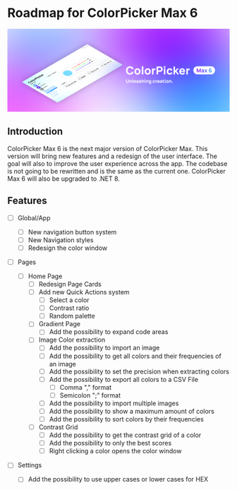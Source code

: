 # Roadmap for ColorPicker Max 6

![Banner](https://github.com/Leo-Corporation/LeoCorp-Docs/raw/master/Images/ColorPicker%20Max%206%20Banner.png)

## Introduction

ColorPicker Max 6 is the next major version of ColorPicker Max. This version will bring new features and a redesign of the user interface. The goal will also to improve the user experience across the app. The codebase is not going to be rewritten and is the same as the current one. ColorPicker Max 6 will also be upgraded to .NET 8.

## Features

- [ ] Global/App

  - [ ] New navigation button system
  - [ ] New Navigation styles
  - [ ] Redesign the color window

- [ ] Pages
  - [ ] Home Page
    - [ ] Redesign Page Cards
    - [ ] Add new Quick Actions system
      - [ ] Select a color
      - [ ] Contrast ratio
      - [ ] Random palette
    - [ ] Gradient Page
      - [ ] Add the possibility to expand code areas
    - [ ] Image Color extraction
      - [ ] Add the possibility to import an image
      - [ ] Add the possibility to get all colors and their frequencies of an image
      - [ ] Add the possibility to set the precision when extracting colors
      - [ ] Add the possibility to export all colors to a CSV File
        - [ ] Comma "," format
        - [ ] Semicolon ";" format
      - [ ] Add the possibility to import multiple images
      - [ ] Add the possibility to show a maximum amount of colors
      - [ ] Add the possibility to sort colors by their frequencies
    - [ ] Contrast Grid
      - [ ] Add the possibility to get the contrast grid of a color
      - [ ] Add the possibility to only the best scores
      - [ ] Right clicking a color opens the color window
- [ ] Settings
  - [ ] Add the possibility to use upper cases or lower cases for HEX
